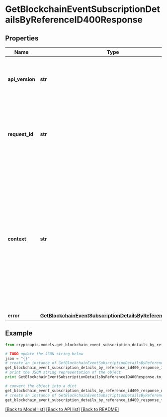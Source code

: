 # GetBlockchainEventSubscriptionDetailsByReferenceID400Response


## Properties
Name | Type | Description | Notes
------------ | ------------- | ------------- | -------------
**api_version** | **str** | Specifies the version of the API that incorporates this endpoint. | 
**request_id** | **str** | Defines the ID of the request. The &#x60;requestId&#x60; is generated by Crypto APIs and it&#39;s unique for every request. | 
**context** | **str** | In batch situations the user can use the context to correlate responses with requests. This property is present regardless of whether the response was successful or returned as an error. &#x60;context&#x60; is specified by the user. | [optional] 
**error** | [**GetBlockchainEventSubscriptionDetailsByReferenceIDE400**](GetBlockchainEventSubscriptionDetailsByReferenceIDE400.md) |  | 

## Example

```python
from cryptoapis.models.get_blockchain_event_subscription_details_by_reference_id400_response import GetBlockchainEventSubscriptionDetailsByReferenceID400Response

# TODO update the JSON string below
json = "{}"
# create an instance of GetBlockchainEventSubscriptionDetailsByReferenceID400Response from a JSON string
get_blockchain_event_subscription_details_by_reference_id400_response_instance = GetBlockchainEventSubscriptionDetailsByReferenceID400Response.from_json(json)
# print the JSON string representation of the object
print GetBlockchainEventSubscriptionDetailsByReferenceID400Response.to_json()

# convert the object into a dict
get_blockchain_event_subscription_details_by_reference_id400_response_dict = get_blockchain_event_subscription_details_by_reference_id400_response_instance.to_dict()
# create an instance of GetBlockchainEventSubscriptionDetailsByReferenceID400Response from a dict
get_blockchain_event_subscription_details_by_reference_id400_response_form_dict = get_blockchain_event_subscription_details_by_reference_id400_response.from_dict(get_blockchain_event_subscription_details_by_reference_id400_response_dict)
```
[[Back to Model list]](../README.md#documentation-for-models) [[Back to API list]](../README.md#documentation-for-api-endpoints) [[Back to README]](../README.md)


